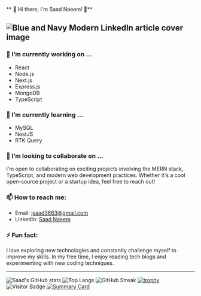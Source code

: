** 🌟 Hi there, I'm Saad Naeem! 🌟**


![Blue and Navy Modern LinkedIn article cover image](https://github.com/user-attachments/assets/339f688b-a6cf-4bb9-a93a-99cc48d2026b)
---

### 🔭 I’m currently working on ...
- React
- Node.js
- Next.js
- Express.js
- MongoDB
- TypeScript

### 🌱 I’m currently learning ...
- MySQL
- NestJS
- RTK Query

### 👯 I’m looking to collaborate on ...
I'm open to collaborating on exciting projects involving the MERN stack, TypeScript, and modern web development practices. Whether it's a cool open-source project or a startup idea, feel free to reach out!


### 📫 How to reach me:
- Email: [jsaad3663@gmail.com](mailto:jsaad3663@gmail.com)
- LinkedIn: [Saad Naeem](https://www.linkedin.com/in/saad-naeem-271404218/)

### ⚡ Fun fact:
I love exploring new technologies and constantly challenge myself to improve my skills. In my free time, I enjoy reading tech blogs and experimenting with new coding techniques.

---

![Saad's GitHub stats](https://github-readme-stats.vercel.app/api?username=yourusername&show_icons=true&theme=radical)
![Top Langs](https://github-readme-stats.vercel.app/api/top-langs/?username=yourusername&layout=compact&theme=radical)
![GitHub Streak](https://github-readme-streak-stats.herokuapp.com/?user=yourusername&theme=radical)
[![trophy](https://github-profile-trophy.vercel.app/?username=yourusername&theme=radical)](https://github.com/ryo-ma/github-profile-trophy)
![Visitor Badge](https://visitor-badge.laobi.icu/badge?page_id=yourusername.yourusername)
[![Summary Card](https://github-profile-summary-cards.vercel.app/api/cards/profile-details?username=yourusername&theme=radical)](https://github.com/vn7n24fzkq/github-profile-summary-cards)
